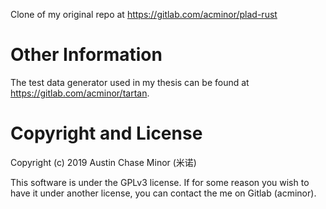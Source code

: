 Clone of my original repo at https://gitlab.com/acminor/plad-rust

# Other Information

The test data generator used in my thesis can be found at https://gitlab.com/acminor/tartan.

# Copyright and License

Copyright (c) 2019 Austin Chase Minor (米诺)

This software is under the GPLv3 license. If for some reason you wish to have it under another license,
you can contact the me on Gitlab (acminor).
